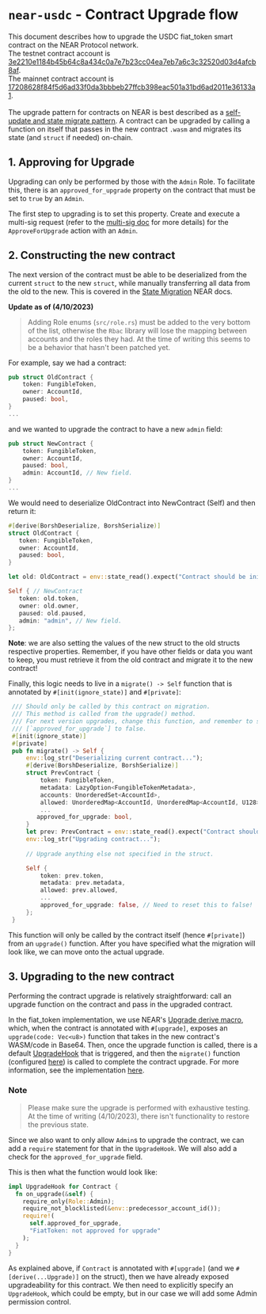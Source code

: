 # `near-usdc` - Contract Upgrade flow

This document describes how to upgrade the USDC fiat_token smart contract on the NEAR Protocol network.\
The testnet contract account is [3e2210e1184b45b64c8a434c0a7e7b23cc04ea7eb7a6c3c32520d03d4afcb8af](https://testnet.nearblocks.io/token/3e2210e1184b45b64c8a434c0a7e7b23cc04ea7eb7a6c3c32520d03d4afcb8af).\
The mainnet contract account is [17208628f84f5d6ad33f0da3bbbeb27ffcb398eac501a31bd6ad2011e36133a1](https://nearblocks.io/token/17208628f84f5d6ad33f0da3bbbeb27ffcb398eac501a31bd6ad2011e36133a1).\
<br>The upgrade pattern for contracts on NEAR is best described as a [self-update and state migrate pattern](https://docs.near.org/tutorials/examples/update-contract-migrate-state). 
A contract can be upgraded by calling a function on itself that passes in the new contract `.wasm` and migrates its state (and `struct` if needed) on-chain.

## 1. Approving for Upgrade

Upgrading can only be performed by those with the `Admin` Role. To facilitate this,
there is an `approved_for_upgrade` property on the contract that must be set to `true`
by an `Admin`.

The first step to upgrading is to set this property. Create and execute a multi-sig request
(refer to the [multi-sig doc](01_Multi_Sig.md) for more details) for the `ApproveForUpgrade` action with an `Admin`.

## 2. Constructing the new contract

The next version of the contract must be able to be deserialized from the current `struct` to the new `struct`, while manually
transferring all data from the old to the new.
This is covered in the [State Migration](https://docs.near.org/tutorials/examples/update-contract-migrate-state#state-migration) NEAR docs.


**Update as of (4/10/2023)**
> Adding Role enums (`src/role.rs`) must be added to the very bottom of the list, otherwise the `Rbac` library will lose
the mapping between accounts and the roles they had. At the time of writing this seems to be a behavior
that hasn't been patched yet.

For example, say we had a contract:

```rust
pub struct OldContract {
    token: FungibleToken,
    owner: AccountId,
    paused: bool,
}
...
```

and we wanted to upgrade the contract to have a new `admin` field:

```rust
pub struct NewContract {
    token: FungibleToken,
    owner: AccountId,
    paused: bool,
    admin: AccountId, // New field.
}
...
```

We would need to deserialize OldContract into NewContract (Self) and then return it:

```rust
#[derive(BorshDeserialize, BorshSerialize)]
struct OldContract {
   token: FungibleToken,
   owner: AccountId,
   paused: bool,
}

let old: OldContract = env::state_read().expect("Contract should be initialized");

Self { // NewContract
   token: old.token,
   owner: old.owner,
   paused: old.paused,
   admin: "admin", // New field.
};
```

**Note**: we are also setting the values of the new struct to the old structs respective properties.
Remember, if you have other fields or data you want to keep, you must retrieve it from the old contract and migrate it to the new contract!
 
Finally, this logic needs to live in a `migrate() -> Self` function that is annotated by `#[init(ignore_state)]` and 
`#[private]`:

```rust
 /// Should only be called by this contract on migration.
 /// This method is called from the upgrade() method.
 /// For next version upgrades, change this function, and remember to set
 /// [`approved_for_upgrade`] to false.
 #[init(ignore_state)]
 #[private]
 pub fn migrate() -> Self {
     env::log_str("Deserializing current contract...");
     #[derive(BorshDeserialize, BorshSerialize)]
     struct PrevContract {
         token: FungibleToken,
         metadata: LazyOption<FungibleTokenMetadata>,
         accounts: UnorderedSet<AccountId>,
         allowed: UnorderedMap<AccountId, UnorderedMap<AccountId, U128>>,
         ...
        approved_for_upgrade: bool,
     }
     let prev: PrevContract = env::state_read().expect("Contract should be initialized");
     env::log_str("Upgrading contract...");
     
     // Upgrade anything else not specified in the struct.

     Self {
         token: prev.token,
         metadata: prev.metadata,
         allowed: prev.allowed,
         ...
         approved_for_upgrade: false, // Need to reset this to false!
     };
 }
```

This function will only be called by the contract itself (hence `#[private]`) from an `upgrade()` function. 
After you have specified what the migration will look like, we can move onto the actual upgrade. 

## 3. Upgrading to the new contract

Performing the contract upgrade is relatively straightforward: call an upgrade function on the contract and pass in the upgraded contract.

In the fiat_token implementation, we use NEAR's [Upgrade derive macro](https://docs.rs/near-sdk-contract-tools/latest/near_sdk_contract_tools/derive.Upgrade.html), 
which, when the contract is annotated with `#[upgrade]`, exposes an `upgrade(code: Vec<u8>)` function that takes in the new contract's
WASM/code in Base64. Then, once the upgrade function is called, there is a default [UpgradeHook](https://github.com/NEARFoundation/near-sdk-contract-tools/blob/2bc7afbcc3d66962bfda5a957b5444d855edd228/src/upgrade/serialized.rs#L13)
that is triggered, and then the `migrate()` function (configured [here](https://github.com/NEARFoundation/near-sdk-contract-tools/blob/2bc7afbcc3d66962bfda5a957b5444d855edd228/src/upgrade/mod.rs#L33))
is called to complete the contract upgrade. For more information, see the implementation [here](https://github.com/NEARFoundation/near-sdk-contract-tools/blob/2bc7afbcc3d66962bfda5a957b5444d855edd228/src/upgrade/serialized.rs#L17).
### Note 
> Please make sure the upgrade is performed with exhaustive testing. At the time of writing (4/10/2023), there isn't functionality to restore the previous state.

Since we also want to only allow `Admin`s to upgrade the contract, we can add a `require` statement for that in the `UpgradeHook`.
We will also add a check for the `approved_for_upgrade` field.

This is then what the function would look like:
```rust
impl UpgradeHook for Contract {
  fn on_upgrade(&self) {
    require_only(Role::Admin);
    require_not_blocklisted(&env::predecessor_account_id());
    require!(
      self.approved_for_upgrade,
      "FiatToken: not approved for upgrade"
    );
  }
}
```
As explained above, if `Contract` is annotated with `#[upgrade]` (and we `#[derive(...Upgrade)]` on the struct), then we
have already exposed upgradeability for this contract. We then need to explicitly specify an `UpgradeHook`, which could be
empty, but in our case we will add some Admin permission control.
